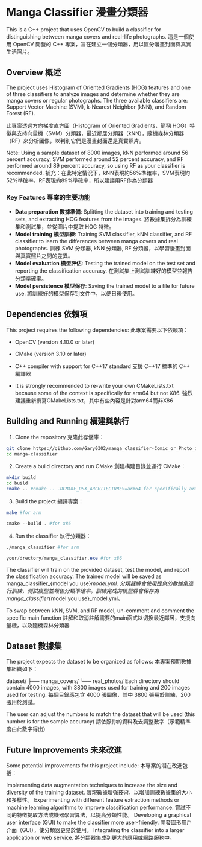 # Manga Classifier 漫畫分類器


This is a C++ project that uses OpenCV to build a classifier for distinguishing between manga covers and real-life photographs. 
這是一個使用 OpenCV 開發的 C++ 專案，旨在建立一個分類器，用以區分漫畫封面與真實生活照片。


## Overview 概述


The project uses Histogram of Oriented Gradients (HOG) features and one of three classifiers to analyze images and determine whether they are manga covers or regular photographs. The three available classifiers are: Support Vector Machine (SVM), k-Nearest Neighbor (kNN), and Random Forest (RF).

此專案透過方向梯度直方圖（Histogram of Oriented Gradients，簡稱 HOG）特徵與支持向量機（SVM）分類器，最近鄰居分類器（kNN），隨機森林分類器（RF）來分析圖像，以判別它們是漫畫封面還是真實照片。


Note: Using a sample dataset of 8000 images, kNN performed around 56 percent accuracy, SVM performed around 52 percent accuracy, and RF performed around 89 percent accuracy, so using RF as your classifier is recommended.
補充：在此特定情況下，kNN表現約56%準確率，SVM表現約52%準確率，RF表現約89%準確率，所以建議用RF作為分類器






### Key Features 專案的主要功能


- **Data preparation 數據準備**: Splitting the dataset into training and testing sets, and extracting HOG features from the images. 
 將數據集拆分為訓練集和測試集，並從圖片中提取 HOG 特徵。
- **Model training 模型訓練**: Training SVM classifier, kNN classifier, and RF classifier to learn the differences between manga covers and real photographs. 
 訓練 SVM 分類器, kNN 分類器, RF 分類器，以學習漫畫封面與真實照片之間的差異。
- **Model evaluation 模型評估**: Testing the trained model on the test set and reporting the classification accuracy. 
 在測試集上測試訓練好的模型並報告分類準確率。
- **Model persistence 模型保存**: Saving the trained model to a file for future use. 
 將訓練好的模型保存到文件中，以便日後使用。


## Dependencies 依賴項


This project requires the following dependencies: 
此專案需要以下依賴項：


- OpenCV (version 4.10.0 or later) 
- CMake (version 3.10 or later) 
- C++ compiler with support for C++17 standard 
 支援 C++17 標準的 C++ 編譯器


- It is strongly recommended to re-write your own CMakeLists.txt because some of the context is specifically for arm64 but not X86.
強烈建議重新撰寫CMakeLists.txt，其中有些內容是針對arm64而非X86
## Building and Running 構建與執行


1. Clone the repository 
  克隆此存儲庫：


  ```bash
  git clone https://github.com/Gary0302/manga_classifier-Comic_or_Photo_images.git
  cd manga-classifier
  ```


2. Create a build directory and run CMake
  創建構建目錄並運行 CMake：
  ```bash
  mkdir build
  cd build
  cmake .. #cmake .. -DCMAKE_OSX_ARCHITECTURES=arm64 for specifically arm64
  ```


3. Build the project
  編譯專案：
  ```bash
  make #for arm
  ```
  ```powershell
  cmake --build . #for x86
  ```




4. Run the classifier
  執行分類器：
  ```bash
  ./manga_classifier #for arm
  ```
  ```powershell
  your/drectory/manga_classifier.exe #for x86
  ```


The classifier will train on the provided dataset, test the model, and report the classification accuracy. The trained model will be saved as manga_classifier_{model you use}_model.yml.
分類器將會使用提供的數據集進行訓練，測試模型並報告分類準確率。訓練完成的模型將會保存為 manga_classifier_{model you use}_model.yml。


To swap between kNN, SVM, and RF model, un-comment and comment the specific main function
註解和取消註解需要的main函式以切換最近鄰居，支援向量機，以及隨機森林分類器


## Dataset 數據集
   The project expects the dataset to be organized as follows:
   本專案預期數據集組織如下：


   dataset/
   ├── manga_covers/
   └── real_photos/
   Each directory should contain 4000 images, with 3800 images used for training and 200 images used for testing.
   每個目錄應包含 4000 張圖像，其中 3800 張用於訓練，200 張用於測試。
  
   The user can adjust the numbers to match the dataset that will be used (this number is for the sample accuracy)
   請依照你的資料及去調整數字（示範精準度由此數字得出）
## Future Improvements 未來改進
   Some potential improvements for this project include:
   本專案的潛在改進包括：


   Implementing data augmentation techniques to increase the size and diversity of the training dataset.
   實現數據增強技術，以增加訓練數據集的大小和多樣性。
   Experimenting with different feature extraction methods or machine learning algorithms to improve classification performance.
   嘗試不同的特徵提取方法或機器學習算法，以提高分類性能。
   Developing a graphical user interface (GUI) to make the classifier more user-friendly.
   開發圖形用戶介面（GUI），使分類器更易於使用。
   Integrating the classifier into a larger application or web service.
   將分類器集成到更大的應用或網路服務中。



